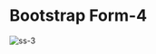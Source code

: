 # Bootstrap Form-4
![ss-3](https://user-images.githubusercontent.com/43044200/71556709-baa82f00-2a61-11ea-9ab9-c0aa0ec64dcc.PNG)
